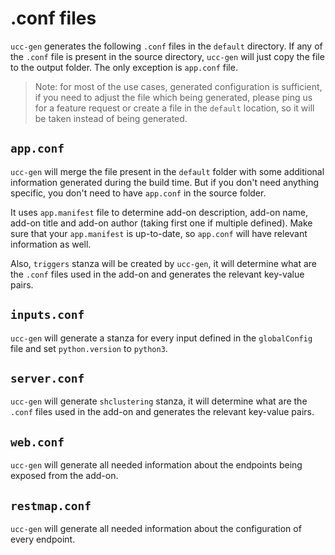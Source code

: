 # .conf files

`ucc-gen` generates the following `.conf` files in the `default` directory.
If any of the `.conf` file is present in the source directory, `ucc-gen` will
just copy the file to the output folder. The only exception is `app.conf` file.

> Note: for most of the use cases, generated configuration is sufficient, if you
> need to adjust the file which being generated, please ping us for a feature 
> request or create a file in the `default` location, so it will be taken 
> instead of being generated. 

## `app.conf`

`ucc-gen` will merge the file present in the `default` folder with some 
additional information generated during the build time. But if you don't need 
anything specific, you don't need to have `app.conf` in the source folder. 

It uses `app.manifest` file to determine add-on description, add-on name, add-on
title and add-on author (taking first one if multiple defined). Make sure that
your `app.manifest` is up-to-date, so `app.conf` will have relevant information
as well.

Also, `triggers` stanza will be created by `ucc-gen`, it will determine what 
are the `.conf` files used in the add-on and generates the relevant key-value 
pairs.

## `inputs.conf`

`ucc-gen` will generate a stanza for every input defined in the `globalConfig` 
file and set `python.version` to `python3`.

## `server.conf`

`ucc-gen` will generate `shclustering` stanza, it will determine what are the 
`.conf` files used in the add-on and generates the relevant key-value pairs.

## `web.conf`
 
`ucc-gen` will generate all needed information about the endpoints being exposed
from the add-on.

## `restmap.conf`

`ucc-gen` will generate all needed information about the configuration of every
endpoint.
